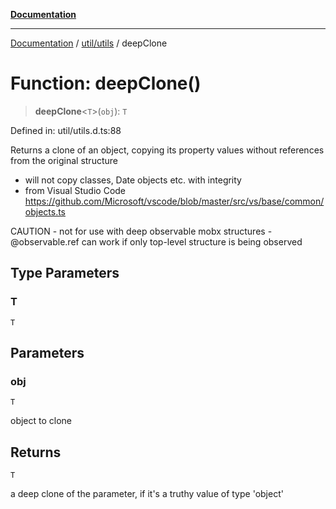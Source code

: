 [**Documentation**](../../../index.md)

***

[Documentation](../../../index.md) / [util/utils](../index.md) / deepClone

# Function: deepClone()

> **deepClone**\<`T`\>(`obj`): `T`

Defined in: util/utils.d.ts:88

Returns a clone of an object, copying its property values without references from the original structure
- will not copy classes, Date objects etc. with integrity
- from Visual Studio Code https://github.com/Microsoft/vscode/blob/master/src/vs/base/common/objects.ts

 CAUTION - not for use with deep observable mobx structures - @observable.ref can work if only top-level structure
 is being observed

## Type Parameters

### T

`T`

## Parameters

### obj

`T`

object to clone

## Returns

`T`

a deep clone of the parameter, if it's a truthy value of type 'object'
